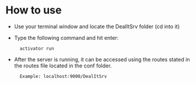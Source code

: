 # How to use
- Use your terminal window and locate the DealItSrv folder (cd into it)
- Type the following command and hit enter:

        activator run

- After the server is running, it can be accessed using the routes stated in the routes file located in the conf folder.

        Example: localhost:9000/DealItSrv
